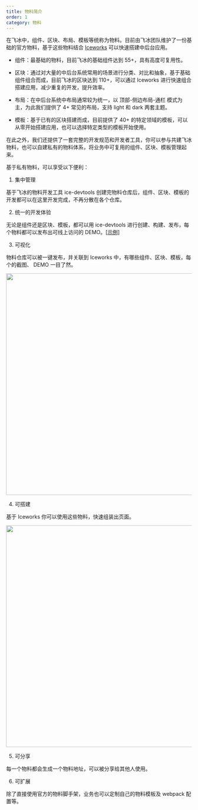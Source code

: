 ```yaml
---
title: 物料简介
order: 1
category: 物料
---
```


在飞冰中，组件、区块、布局、模板等统称为物料。目前由飞冰团队维护了一份基础的官方物料，基于这些物料结合 [Iceworks](https://alibaba.github.io/ice/iceworks) 可以快速搭建中后台应用。

- 组件：最基础的物料，目前飞冰的基础组件达到 55+，具有高度可复用性。

- 区块：通过对大量的中后台系统常用的场景进行分类、对比和抽象，基于基础组件组合而成，目前飞冰的区块达到 110+，可以通过 Iceworks 进行快速组合搭建应用，减少重复的开发，提升效率。

- 布局：在中后台系统中布局通常较为统一，以 顶部-侧边布局-通栏 模式为主，为此我们提供了 4+ 常见的布局，支持 light 和 dark 两套主题。

- 模板：基于已有的区块搭建而成，目前提供了 40+ 的特定领域的模板，可以从零开始搭建应用，也可以选择特定类型的模板开始使用。

在此之外，我们还提供了一套完整的开发规范和开发者工具，你可以参与共建飞冰物料，也可以自建私有的物料体系，将业务中可复用的组件、区块、模板管理起来。

基于私有物料，可以享受以下便利：

1. 集中管理

基于飞冰的物料开发工具 ice-devtools 创建完物料仓库后，组件、区块、模板的开发都可以在这里开发完成，不再分散在各个仓库。

2. 统一的开发体验

无论是组件还是区块、模板，都可以用 ice-devtools 进行创建、构建、发布，每个物料都可以发布出可线上访问的 DEMO。[[示例]](https://unpkg.com/@icedesign/balloon-confirm@1.0.3/build/index.html)

3. 可视化

物料仓库可以被一键发布，并关联到 Iceworks 中，有哪些组件、区块、模板，每个的截图、 DEMO 一目了然。

<img src="https://user-images.githubusercontent.com/1303018/53876460-ca253a00-4041-11e9-8ba0-62a621cff0b3.png" width="600" />

4. 可搭建

基于 Iceworks 你可以使用这些物料，快速组装出页面。

<img src="https://user-images.githubusercontent.com/1303018/53876555-035daa00-4042-11e9-9a20-df63710dc196.png" width="600" />

5. 可分享

每一个物料都会生成一个物料地址，可以被分享给其他人使用。

6. 可扩展

除了直接使用官方的物料脚手架，业务也可以定制自己的物料模板及 webpack 配置等。


